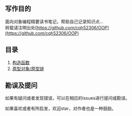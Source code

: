 ## 写作目的

面向对象编程精要读书笔记，帮助自己记录知识点...  
转载请注明出处[https://github.com/cqh52306/OOP](https://github.com/cqh52306/OOP)

## 目录

1. [构造函数](https://github.com/cqh52306/OOP/blob/master/src/new.md)
1. [原型对象/原型链](https://github.com/cqh52306/OOP/blob/master/src/prorotype.md)



## 勘误及提问

如果有疑问或者发现错误，可以在相应的issues进行提问或勘误。

如果喜欢或者有所启发，欢迎star，对作者也是一种鼓励。